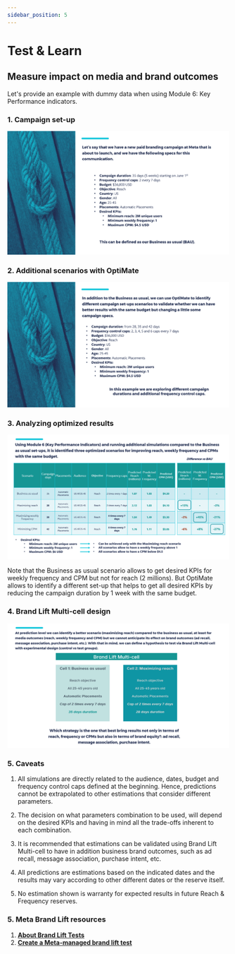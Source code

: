 ```yaml
---
sidebar_position: 5
---
```

# Test & Learn

## Measure impact on media and brand outcomes
Let's provide an example with dummy data when using Module 6: Key Performance indicators.

### 1. Campaign set-up
![Campaign set-up](\img\OptiMate_TestLearn_01.png)

### 2. Additional scenarios with OptiMate
![Additional scenarios](\img\OptiMate_TestLearn_02.png)

### 3. Analyzing optimized results
![Predictions](\img\OptiMate_TestLearn_03.png)

Note that the Business as usual scenario allows to get desired KPIs for weekly frequency and CPM but not for reach (2 millions). But OptiMate allows to identify a different set-up that helps to get all desired KPIs by reducing the campaign duration by 1 week with the same budget.

### 4. Brand Lift Multi-cell design
![Test design](\img\OptiMate_TestLearn_04.png)

### 5. Caveats

1. All simulations are directly related to the audience, dates, budget and frequency control caps defined at the beginning. Hence, predictions cannot be extrapolated to other estimations that consider different parameters.

2. The decision on what parameters combination to be used, will depend on the desired KPIs and having in mind all the trade-offs inherent to each combination.

3. It is recommended that estimations can be validated using Brand Lift Multi-cell to have in addition business brand outcomes, such as ad recall, message association, purchase intent, etc.

4. All predictions are estimations based on the indicated dates and the results may vary according to other different dates or the reserve itself.

5. No estimation shown is warranty for expected results in future Reach & Frequency reserves.


### 5. Meta Brand Lift resources
1. **[About Brand Lift Tests](https://www.facebook.com/business/help/1693381447650068?id=546437386202686)**
2. **[Create a Meta-managed brand lift test](https://www.facebook.com/business/help/661776577319735)**
